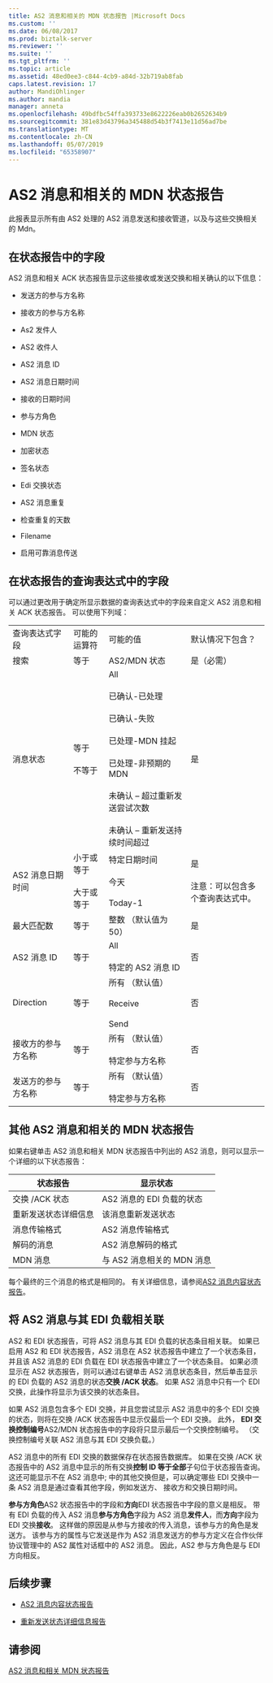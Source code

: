 ```yaml
---
title: AS2 消息和相关的 MDN 状态报告 |Microsoft Docs
ms.custom: ''
ms.date: 06/08/2017
ms.prod: biztalk-server
ms.reviewer: ''
ms.suite: ''
ms.tgt_pltfrm: ''
ms.topic: article
ms.assetid: 48ed0ee3-c844-4cb9-a84d-32b719ab8fab
caps.latest.revision: 17
author: MandiOhlinger
ms.author: mandia
manager: anneta
ms.openlocfilehash: 49bdfbc54ffa393733e8622226eab0b2652634b9
ms.sourcegitcommit: 381e83d43796a345488d54b3f7413e11d56ad7be
ms.translationtype: MT
ms.contentlocale: zh-CN
ms.lasthandoff: 05/07/2019
ms.locfileid: "65358907"
---
```

# <a name="as2-message-and-correlated-mdn-status-report"></a>AS2 消息和相关的 MDN 状态报告
此报表显示所有由 AS2 处理的 AS2 消息发送和接收管道，以及与这些交换相关的 Mdn。  
  
## <a name="fields-in-the-status-report"></a>在状态报告中的字段  
 AS2 消息和相关 ACK 状态报告显示这些接收或发送交换和相关确认的以下信息：  
  
-   发送方的参与方名称  
  
-   接收方的参与方名称  
  
-   As2 发件人  
  
-   AS2 收件人  
  
-   AS2 消息 ID  
  
-   AS2 消息日期时间  
  
-   接收的日期时间  
  
-   参与方角色  
  
-   MDN 状态  
  
-   加密状态  
  
-   签名状态  
  
-   Edi 交换状态  
  
-   AS2 消息重复  
  
-   检查重复的天数  
  
-   Filename  
  
-   启用可靠消息传送  
  
## <a name="fields-in-the-query-expression-for-the-status-report"></a>在状态报告的查询表达式中的字段  
 可以通过更改用于确定所显示数据的查询表达式中的字段来自定义 AS2 消息和相关 ACK 状态报告。 可以使用下列域：  
  
|||||  
|-|-|-|-|  
|查询表达式字段|可能的运算符|可能的值|默认情况下包含？|  
|搜索|等于|AS2/MDN 状态|是（必需）|  
|消息状态|等于<br /><br /> 不等于|All<br /><br /> 已确认-已处理<br /><br /> 已确认-失败<br /><br /> 已处理-MDN 挂起<br /><br /> 已处理-非预期的 MDN<br /><br /> 未确认 – 超过重新发送尝试次数<br /><br /> 未确认 – 重新发送持续时间超过|是|  
|AS2 消息日期时间|小于或等于<br /><br /> 大于或等于|特定日期时间<br /><br /> 今天<br /><br /> Today-1|是<br /><br /> 注意：可以包含多个查询表达式中。|  
|最大匹配数|等于|整数 （默认值为 50）|是|  
|AS2 消息 ID|等于|All<br /><br /> 特定的 AS2 消息 ID|否|  
|Direction|等于|所有 （默认值）<br /><br /> Receive<br /><br /> Send|否|  
|接收方的参与方名称|等于|所有 （默认值）<br /><br /> 特定参与方名称|否|  
|发送方的参与方名称|等于|所有 （默认值）<br /><br /> 特定参与方名称|否|  
  
## <a name="additional-as2-message-and-correlated-mdn-status-reports"></a>其他 AS2 消息和相关的 MDN 状态报告  
 如果右键单击 AS2 消息和相关 MDN 状态报告中列出的 AS2 消息，则可以显示一个详细的以下状态报告：  
  
|状态报告|显示状态|  
|-------------------|----------------------|  
|交换 /ACK 状态|AS2 消息的 EDI 负载的状态|  
|重新发送状态详细信息|该消息重新发送状态|  
|消息传输格式|AS2 消息传输格式|  
|解码的消息|AS2 消息解码的格式|  
|MDN 消息|与 AS2 消息相关的 MDN 消息|  
  
 每个最终的三个消息的格式是相同的。 有关详细信息，请参阅[AS2 消息内容状态报告](../core/as2-message-content-status-reports.md)。  
  
## <a name="correlate-an-as2-message-with-its-edi-payload"></a>将 AS2 消息与其 EDI 负载相关联  
 AS2 和 EDI 状态报告，可将 AS2 消息与其 EDI 负载的状态条目相关联。 如果已启用 AS2 和 EDI 状态报告，AS2 消息在 AS2 状态报告中建立了一个状态条目，并且该 AS2 消息的 EDI 负载在 EDI 状态报告中建立了一个状态条目。 如果必须显示在 AS2 状态报告，则可以通过右键单击 AS2 消息状态条目，然后单击显示的 EDI 负载的 AS2 消息的状态**交换 /ACK 状态**。 如果 AS2 消息中只有一个 EDI 交换，此操作将显示为该交换的状态条目。  
  
 如果 AS2 消息包含多个 EDI 交换，并且您尝试显示 AS2 消息中的多个 EDI 交换的状态，则将在交换 /ACK 状态报告中显示仅最后一个 EDI 交换。 此外， **EDI 交换控制编号**AS2/MDN 状态报告中的字段将只显示最后一个交换控制编号。 （交换控制编号关联 AS2 消息与其 EDI 交换负载。）  
  
 AS2 消息中的所有 EDI 交换的数据保存在状态报告数据库。 如果在交换 /ACK 状态报告中的 AS2 消息中显示的所有交换**控制 ID 等于全部**子句位于状态报告查询。 这还可能显示不在 AS2 消息中; 中的其他交换但是，可以确定哪些 EDI 交换中一条 AS2 消息是通过查看其他字段，例如发送方、 接收方和交换日期时间。  
  
 **参与方角色**AS2 状态报告中的字段和**方向**EDI 状态报告中字段的意义是相反。 带有 EDI 负载的传入 AS2 消息**参与方角色**字段为 AS2 消息**发件人**，而**方向**字段为 EDI 交换**接收**。 这样做的原因是从参与方接收的传入消息，该参与方的角色是发送方。 该参与方的属性与它发送是作为 AS2 消息发送方的参与方定义在合作伙伴协议管理中的 AS2 属性对话框中的 AS2 消息。 因此，AS2 参与方角色是与 EDI 方向相反。  
  
## <a name="next-steps"></a>后续步骤
  
-   [AS2 消息内容状态报告](../core/as2-message-content-status-reports.md)  
  
-   [重新发送状态详细信息报告](../core/resend-status-details-report.md)  
  
## <a name="see-also"></a>请参阅  
 [AS2 消息和相关 MDN 状态报告](../core/as2-message-and-correlated-mdn-status-report.md)   
